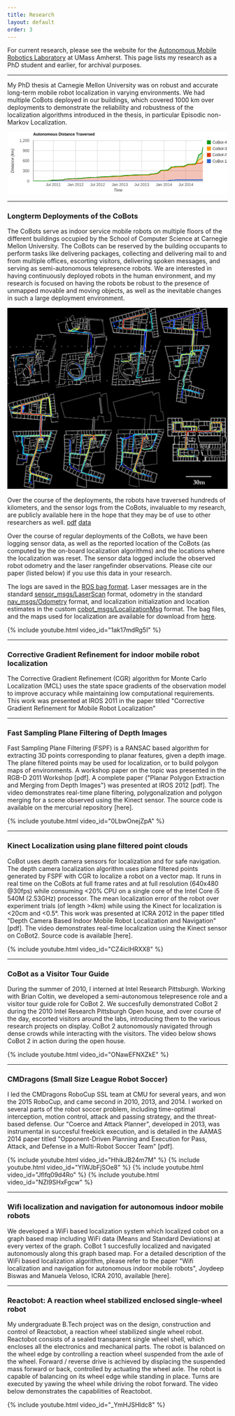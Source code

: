 ```yaml
---
title: Research
layout: default
order: 3
---
```


For current research, please see the website for the [Autonomous Mobile Robotics
Laboratory](https://amrl.cs.umass.edu) at UMass Amherst. This page lists my
research as a PhD student and earlier, for archival purposes.

---

My PhD thesis at Carnegie Mellon University was on robust and accurate long-term
mobile robot localization in varying environments. We had multiple CoBots
deployed in our buildings, which covered 1000 km over deployments to demonstrate
the reliability and robustness of the localization algorithms 
introduced in the thesis, in particular Episodic non-Markov Localization.

![Progress of the 1,000km challenge](assets/images/1000k_progress.png) 

---

### Longterm Deployments of the CoBots

The CoBots serve as indoor service mobile robots on multiple floors of the
different buildings occupied by the School of Computer Science at Carnegie
Mellon University. The CoBots can be reserved by the building occupants to
perform tasks like delivering packages, collecting and delivering mail to and
from multiple offices, escorting visitors, delivering spoken messages, and
serving as semi-autonomous telepresence robots. We are interested in having
continuously deployed robots in the human environment, and my research is
focused on having the robots be robust to the presence of unmapped movable and
moving objects, as well as the inevitable changes in such a large deployment
environment.

![Deployments of the CoBots](assets/images/cobot_longterm.jpg) 

Over the course of the deployments, the robots have traversed hundreds of
kilometers, and the sensor logs from the CoBots, invaluable to my research, are
publicly available here in the hope that they may be of use to other researchers
as well. [pdf]() [data](https://www.cs.cmu.edu/~coral/cobot/data.html)

Over the course of regular deployments of the CoBots, we have been logging
sensor data, as well as the reported location of the CoBots (as computed by the
on-board localization algorithms) and the locations where the localization was
reset. The sensor data logged include the observed robot odometry and the laser
rangefinder observations. Please cite our paper (listed below) if you use this
data in your research. 


The logs are saved in the [ROS bag format](http://www.ros.org/wiki/Bags). Laser messages are in the standard
[sensor_msgs/LaserScan](http://docs.ros.org/api/sensor_msgs/html/msg/LaserScan.html) format, odometry in the standard [nav_msgs/Odometry](http://docs.ros.org/api/nav_msgs/html/msg/Odometry.html) format,
and localization initialization and location estimates in the custom
[cobot_msgs/LocalizationMsg](assets/LocalizationMsg.msg) format. The bag files,
and the maps used for localization  are available for download from
[here](https://drive.google.com/drive/folders/156FOy0Y-bmk7R_Y3xS8Ubl1C--h3aAWO?usp=sharing).

{% include youtube.html video_id="1ak17mdRg5I" %}

---

### Corrective Gradient Refinement for indoor mobile robot localization
The Corrective Gradient Refinement (CGR) algorithm for Monte Carlo Localization
(MCL) uses the state space gradients of the observation model to improve
accuracy while maintaining low computational requirements. This work was
presented at IROS 2011 in the paper titled "Corrective Gradient Refinement for
Mobile Robot Localization"

---

### Fast Sampling Plane Filtering of Depth Images

Fast Sampling Plane Filtering (FSPF) is a RANSAC based algorithm for extracting
3D points corresponding to planar features, given a depth image. The plane
filtered points may be used for localization, or to build polygon maps of
environments. A workshop paper on the topic was presented in the RGB-D 2011
Workshop [pdf]. A complete paper ("Planar Polygon Extraction and Merging from
Depth Images") was presented at IROS 2012 [pdf]. The video demonstrates
real-time plane filtering, polygonalization and polygon merging for a scene
observed using the Kinect sensor. The source code is available on the mercurial
repository [here].


{% include youtube.html video_id="0LbwOnejZpA"  %}

---

### Kinect Localization using plane filtered point clouds

CoBot uses depth camera sensors for localization and for safe navigation. The
depth camera localization algorithm uses plane filtered points generated by FSPF
with CGR to localize a robot on a vector map. It runs in real time on the CoBots
at full frame rates and at full resolution (640x480 @30fps) while consuming <20%
CPU on a single core of the Intel Core i5 540M (2.53GHz) processor. The mean
localization error of the robot over experiment trials (of length >4km) while
using the Kinect for localization is <20cm and <0.5°. This work was presented at
ICRA 2012 in the paper titled "Depth Camera Based Indoor Mobile Robot
Localization and Navigation" [pdf]. The video demonstrates real-time
localization using the Kinect sensor on CoBot2. Source code is available [here].

{% include youtube.html video_id="CZ4iclHRXX8"  %}


---

### CoBot as a Visitor Tour Guide

During the summer of 2010, I interned at Intel Research Pittsburgh. Working with
Brian Coltin, we developed a semi-autonomous telepresence role and a visitor
tour guide role for CoBot 2. We succesfully demonstrated CoBot 2 during the 2010
Intel Research Pittsburgh Open house, and over course of the day, escorted
visitors around the labs, introducing them to the various research projects on
display. CoBot 2 autonomously navigated through dense crowds while interacting
with the visitors. The video below shows CoBot 2 in action during the open
house.

{% include youtube.html video_id="ONawEFNXZkE"  %}

---

### CMDragons (Small Size League Robot Soccer)

I led the CMDragons RoboCup SSL team at CMU for several years, and won the 2015
RoboCup, and came second in 2010, 2013, and 2014. I worked on several parts of
the robot soccer problem, including time-optimal interception, motion control,
attack and passing strategy, and the threat-based defense. Our "Coerce and
Attack Planner", developed in 2013, was instrumental in succesful freekick
execution, and is detailed in the AAMAS 2014 paper titled "Opponent-Driven
Planning and Execution for Pass, Attack, and Defense in a Multi-Robot Soccer
Team" [pdf].

{% include youtube.html video_id="HhikJB24m7M"  %}
{% include youtube.html video_id="YIWJbFjSOe8"  %}
{% include youtube.html video_id="Jflfq09d4Ro"  %}
{% include youtube.html video_id="NZI9SHxFgcw"  %}

---

### Wifi localization and navigation for autonomous indoor mobile robots

We developed a WiFi based localization system which localized cobot on a graph
based map including WiFi data (Means and Standard Deviations) at every vertex of
the graph. CoBot 1 succesfully localized and navigated autonomously along this
graph based map. For a detailed description of the WiFi based localization
algorithm, please refer to the paper "Wifi localization and navigation for
autonomous indoor mobile robots", Joydeep Biswas and Manuela Veloso, ICRA 2010,
available [here].

---

### Reactobot: A reaction wheel stabilized enclosed single-wheel robot

My undergraduate B.Tech project was on the design, construction and control of
Reactobot, a reaction wheel stabilized single wheel robot. Reactobot consists of
a sealed transparent single wheel shell, which encloses all the electronics and
mechanical parts. The robot is balanced on the wheel edge by controlling a
reaction wheel suspended from the axle of the wheel. Forward / reverse drive is
achieved by displacing the suspended mass forward or back, controlled by
actuating the wheel axle. The robot is capable of balancing on its wheel edge
while standing in place. Turns are executed by yawing the wheel while driving
the robot forward. The video below demonstrates the capabilities of Reactobot.

{% include youtube.html video_id="_YmHJSHldc8"  %}